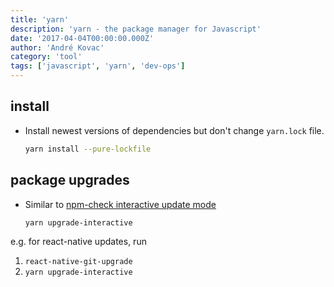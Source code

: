 ```yaml
---
title: 'yarn'
description: 'yarn - the package manager for Javascript'
date: '2017-04-04T00:00:00.000Z'
author: 'André Kovac'
category: 'tool'
tags: ['javascript', 'yarn', 'dev-ops']
---
```


## install

* Install newest versions of dependencies but don't change `yarn.lock` file.

	```bash
	yarn install --pure-lockfile
	```

## package upgrades

* Similar to [npm-check interactive update mode](https://yarnpkg.com/lang/en/docs/cli/upgrade-interactive/)

	```bash
	yarn upgrade-interactive
	```

e.g. for react-native updates, run

1. `react-native-git-upgrade`
2. `yarn upgrade-interactive`
